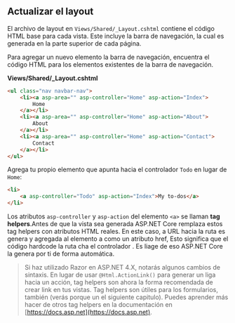 ## Actualizar el layout

El archivo de layout en `Views/Shared/_Layout.cshtml` contiene el código HTML base para cada vista. Este incluye la barra de navegación, la cual es generada en la parte superior de cada página.

Para agregar un nuevo elemento la barra de navegación, encuentra el código HTML para los elementos existentes de la barra de navegación.

**Views/Shared/_Layout.cshtml**

```html
<ul class="nav navbar-nav">
    <li><a asp-area="" asp-controller="Home" asp-action="Index">
        Home
    </a></li>
    <li><a asp-area="" asp-controller="Home" asp-action="About">
        About
    </a></li>
    <li><a asp-area="" asp-controller="Home" asp-action="Contact">
        Contact
    </a></li>
</ul>
```

Agrega tu propio elemento que apunta hacia el controlador `Todo` en lugar de `Home`:

```html
<li>
    <a asp-controller="Todo" asp-action="Index">My to-dos</a>
</li>
```

Los atributos `asp-controller` y `asp-action` del elemento `<a>` se llaman **tag helpers**.Antes de que la vista sea generada ASP.NET Core remplaza estos tag helpers con atributos HTML reales. En este caso, a URL hacia la ruta es genera y agregada al elemento a como un atributo href, Esto significa que el código hardcode la ruta cha el controlador . Es liage de eso ASP.NET Core la genera por ti de forma automática.

> Si haz utilizado Razor en ASP.NET 4.X, notarás algunos cambios de sintaxis. En lugar de usar `@Html.ActionLink()` para generar un liga hacia un acción, tag helpers son ahora la forma recomendada de crear link en tus vistas. Tag helpers son útiles para los formularios, también (verás porque un el siguiente capitulo). Puedes aprender más hacer de otros tag helpers en la documentación en [https://docs.asp.net](https://docs.asp.net).
